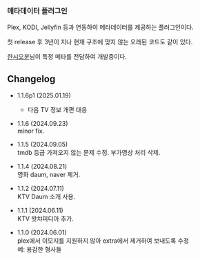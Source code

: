 ### 메타데이터 플러그인

Plex, KODI, Jellyfin 등과 연동하여 메타데이터를 제공하는 플러그인이다.


첫 release 후 3년이 지나 현재 구조에 맞지 않는 오래된 코드도 같이 있다.  


[한시오분](https://github.com/105PM)님이 특정 메타를 전담하여 개발중이다.


## Changelog
- 1.1.6p1 (2025.01.19)
  - 다음 TV 정보 개편 대응

- 1.1.6 (2024.09.23)   
  minor fix.   

- 1.1.5 (2024.09.05)   
  tmdb 등급 가져오지 않는 문제 수정. 부가영상 처리 삭제.   

- 1.1.4 (2024.08.21)   
  영화 daum, naver 제거.   

- 1.1.2 (2024.07.11)   
  KTV Daum 소개 사용.   

- 1.1.1 (2024.06.11)   
  KTV 왓챠피디아 추가.   
  
- 1.1.0 (2024.06.01)   
  plex에서 이모지를 지원하지 않아 extra에서 제거하여 보내도록 수정   
  예: 용감한 형사들   